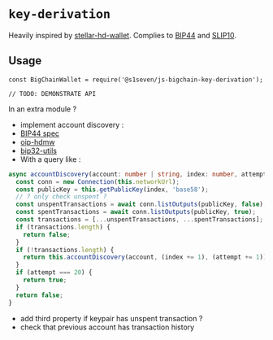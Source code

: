 # `key-derivation`

Heavily inspired by [stellar-hd-wallet](https://github.com/chatch/stellar-hd-wallet).
Complies to [BIP44] and [SLIP10].

## Usage

```
const BigChainWallet = require('@s1seven/js-bigchain-key-derivation');

// TODO: DEMONSTRATE API
```

In an extra module ?

- implement account discovery :
- [BIP44 spec](https://github.com/bitcoin/bips/blob/master/bip-0044.mediawiki#account-discovery)
- [oip-hdmw](https://oipwg.github.io/oip-hdmw/Account.js.html)
- [bip32-utils](https://github.com/oipwg/bip32-utils/blob/master/chain.js)
- With a query like :

```ts
async accountDiscovery(account: number | string, index: number, attempt = 0): Promise<boolean> {
  const conn = new Connection(this.networkUrl);
  const publicKey = this.getPublicKey(index, 'base58');
  // ? only check unspent ?
  const unspentTransactions = await conn.listOutputs(publicKey, false);
  const spentTransactions = await conn.listOutputs(publicKey, true);
  const transactions = [...unspentTransactions, ...spentTransactions];
  if (transactions.length) {
    return false;
  }
  if (!transactions.length) {
    return this.accountDiscovery(account, (index += 1), (attempt += 1));
  }
  if (attempt === 20) {
    return true;
  }
  return false;
}
```

- add third property if keypair has unspent transaction ?
- check that previous account has transaction history

[bip44]: https://github.com/bitcoin/bips/blob/master/bip-0044.mediawiki
[slip10]: https://github.com/satoshilabs/slips/blob/master/slip-0010.md
